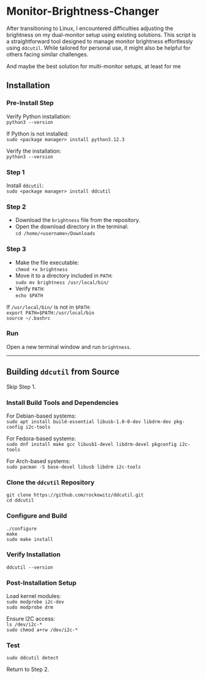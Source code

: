 # Monitor-Brightness-Changer
After transitioning to Linux, I encountered difficulties adjusting the brightness on my dual-monitor setup using existing solutions. This script is a straightforward tool designed to manage monitor brightness effortlessly using `ddcutil`. While tailored for personal use, it might also be helpful for others facing similar challenges.

And maybe the best solution for multi-monitor setups, at least for me

## Installation

### Pre-Install Step
Verify Python installation:  
`python3 --version`  

If Python is not installed:  
`sudo <package manager> install python3.12.3`  

Verify the installation:  
`python3 --version`  

### Step 1
Install `ddcutil`:  
`sudo <package manager> install ddcutil`  

### Step 2
- Download the `brightness` file from the repository.  
- Open the download directory in the terminal:  
  `cd /home/<username>/Downloads`  

### Step 3
- Make the file executable:  
  `chmod +x brightness`  
- Move it to a directory included in `PATH`:  
  `sudo mv brightness /usr/local/bin/`  
- Verify `PATH`:  
  `echo $PATH`  

If `/usr/local/bin/` is not in `$PATH`:  
`export PATH=$PATH:/usr/local/bin`  
`source ~/.bashrc`  

### Run
Open a new terminal window and run `brightness`.  

---

## Building `ddcutil` from Source
Skip Step 1.  

### Install Build Tools and Dependencies
For Debian-based systems:  
`sudo apt install build-essential libusb-1.0-0-dev libdrm-dev pkg-config i2c-tools`  

For Fedora-based systems:  
`sudo dnf install make gcc libusb1-devel libdrm-devel pkgconfig i2c-tools`  

For Arch-based systems:  
`sudo pacman -S base-devel libusb libdrm i2c-tools`  

### Clone the `ddcutil` Repository
`git clone https://github.com/rockowitz/ddcutil.git`  
`cd ddcutil`  

### Configure and Build
`./configure`  
`make`  
`sudo make install`  

### Verify Installation
`ddcutil --version`  

### Post-Installation Setup
Load kernel modules:  
`sudo modprobe i2c-dev`  
`sudo modprobe drm`  

Ensure I2C access:  
`ls /dev/i2c-*`  
`sudo chmod a+rw /dev/i2c-*`  

### Test
`sudo ddcutil detect`  

Return to Step 2.  
